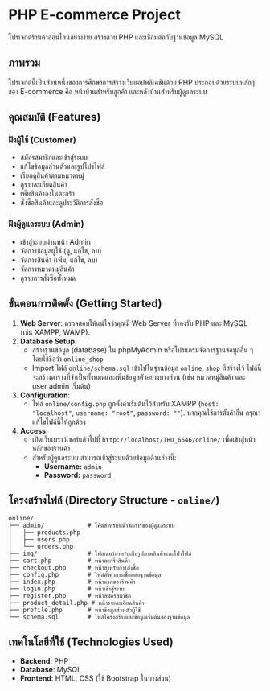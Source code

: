 # PHP E-commerce Project

โปรเจกต์ร้านค้าออนไลน์อย่างง่าย สร้างด้วย PHP และเชื่อมต่อกับฐานข้อมูล MySQL

## ภาพรวม

โปรเจกต์นี้เป็นส่วนหนึ่งของการศึกษาการสร้างเว็บแอปพลิเคชันด้วย PHP ประกอบด้วยระบบหลักๆ ของ E-commerce คือ หน้าบ้านสำหรับลูกค้า และหลังบ้านสำหรับผู้ดูแลระบบ

## คุณสมบัติ (Features)

### ฝั่งผู้ใช้ (Customer)
- สมัครสมาชิกและเข้าสู่ระบบ
- แก้ไขข้อมูลส่วนตัวและรูปโปรไฟล์
- เรียกดูสินค้าตามหมวดหมู่
- ดูรายละเอียดสินค้า
- เพิ่มสินค้าลงในตะกร้า
- สั่งซื้อสินค้าและดูประวัติการสั่งซื้อ

### ฝั่งผู้ดูแลระบบ (Admin)
- เข้าสู่ระบบผ่านหน้า Admin
- จัดการข้อมูลผู้ใช้ (ดู, แก้ไข, ลบ)
- จัดการสินค้า (เพิ่ม, แก้ไข, ลบ)
- จัดการหมวดหมู่สินค้า
- ดูรายการสั่งซื้อทั้งหมด

## ขั้นตอนการติดตั้ง (Getting Started)

1.  **Web Server**: ตรวจสอบให้แน่ใจว่าคุณมี Web Server ที่รองรับ PHP และ MySQL (เช่น XAMPP, WAMP).
2.  **Database Setup**:
    *   สร้างฐานข้อมูล (database) ใน phpMyAdmin หรือโปรแกรมจัดการฐานข้อมูลอื่น ๆ โดยใช้ชื่อว่า `online_shop`
    *   Import ไฟล์ `online/schema.sql` เข้าไปในฐานข้อมูล `online_shop` ที่สร้างไว้ ไฟล์นี้จะสร้างตารางที่จำเป็นทั้งหมดและเพิ่มข้อมูลตัวอย่างบางส่วน (เช่น หมวดหมู่สินค้า และ user admin เริ่มต้น)
3.  **Configuration**:
    *   ไฟล์ `online/config.php` ถูกตั้งค่าเริ่มต้นไว้สำหรับ XAMPP (`host: "localhost"`, `username: "root"`, `password: ""`). หากคุณใช้การตั้งค่าอื่น กรุณาแก้ไขไฟล์นี้ให้ถูกต้อง
4.  **Access**:
    *   เปิดเว็บเบราว์เซอร์แล้วไปที่ `http://localhost/THU_6646/online/` เพื่อเข้าสู่หน้าหลักของร้านค้า
    *   สำหรับผู้ดูแลระบบ สามารถเข้าสู่ระบบด้วยข้อมูลด้านล่างนี้:
        *   **Username:** `admin`
        *   **Password:** `password`

## โครงสร้างไฟล์ (Directory Structure - `online/`)

```
online/
├── admin/            # โค้ดสำหรับหน้าจัดการของผู้ดูแลระบบ
│   ├── products.php
│   ├── users.php
│   └── orders.php
├── img/              # โฟลเดอร์สำหรับเก็บรูปภาพสินค้าและโปรไฟล์
├── cart.php          # หน้าตะกร้าสินค้า
├── checkout.php      # หน้าสำหรับการสั่งซื้อ
├── config.php        # ไฟล์ตั้งค่าการเชื่อมต่อฐานข้อมูล
├── index.php         # หน้าแรกของร้านค้า
├── login.php         # หน้าเข้าสู่ระบบ
├── register.php      # หน้าสมัครสมาชิก
├── product_detail.php # หน้ารายละเอียดสินค้า
├── profile.php       # หน้าข้อมูลส่วนตัวผู้ใช้
└── schema.sql        # ไฟล์โครงสร้างและข้อมูลเริ่มต้นของฐานข้อมูล
```

## เทคโนโลยีที่ใช้ (Technologies Used)

*   **Backend**: PHP
*   **Database**: MySQL
*   **Frontend**: HTML, CSS (ใช้ Bootstrap ในบางส่วน)
